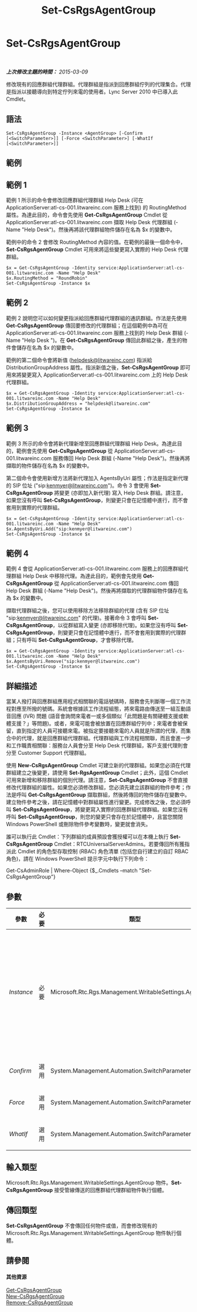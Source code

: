 ﻿---
title: Set-CsRgsAgentGroup
TOCTitle: Set-CsRgsAgentGroup
ms:assetid: 48944530-29ec-4f5d-893f-37d3fd4aeb66
ms:mtpsurl: https://technet.microsoft.com/zh-tw/library/Gg425955(v=OCS.15)
ms:contentKeyID: 49290804
ms.date: 08/10/2015
mtps_version: v=OCS.15
ms.translationtype: HT
---

# Set-CsRgsAgentGroup

 

_**上次修改主題的時間：** 2015-03-09_

修改現有的回應群組代理群組。代理群組是指派到回應群組佇列的代理集合。代理是指派以接聽導向到特定佇列來電的使用者。Lync Server 2010 中已導入此 Cmdlet。

## 語法

    Set-CsRgsAgentGroup -Instance <AgentGroup> [-Confirm [<SwitchParameter>]] [-Force <SwitchParameter>] [-WhatIf [<SwitchParameter>]]

## 範例

## 範例 1

範例 1 所示的命令會修改回應群組代理群組 Help Desk (可在 ApplicationServer:atl-cs-001.litwareinc.com 服務上找到) 的 RoutingMethod 屬性。為達此目的，命令會先使用 **Get-CsRgsAgentGroup** Cmdlet 從 ApplicationServer:atl-cs-001.litwareinc.com 擷取 Help Desk 代理群組 (-Name "Help Desk")。然後再將該代理群組物件儲存在名為 $x 的變數中。

範例中的命令 2 會修改 RoutingMethod 內容的值。在範例的最後一個命令中，**Set-CsRgsAgentGroup** Cmdlet 可用來將這些變更寫入實際的 Help Desk 代理群組。

    $x = Get-CsRgsAgentGroup -Identity service:ApplicationServer:atl-cs-001.litwareinc.com -Name "Help Desk"
    $x.RoutingMethod = "RoundRobin"
    Set-CsRgsAgentGroup -Instance $x

## 範例 2

範例 2 說明您可以如何變更指派給回應群組代理群組的通訊群組。作法是先使用 **Get-CsRgsAgentGroup** 傳回要修改的代理群組；在這個範例中為可在 ApplicationServer:atl-cs-001.litwareinc.com 服務上找到的 Help Desk 群組 (-Name "Help Desk ")。在 **Get-CsRgsAgentGroup** 傳回此群組之後，產生的物件會儲存在名為 $x 的變數中。

範例的第二個命令會將新值 (helpdesk@litwareinc.com) 指派給 DistributionGroupAddress 屬性。指派新值之後，**Set-CsRgsAgentGroup** 即可用來將變更寫入 ApplicationServer:atl-cs-001.litwareinc.com 上的 Help Desk 代理群組。

    $x = Get-CsRgsAgentGroup -Identity service:ApplicationServer:atl-cs-001.litwareinc.com -Name "Help Desk"
    $x.DistributionGroupAddress = "helpdesk@litwareinc.com"
    Set-CsRgsAgentGroup -Instance $x

## 範例 3

範例 3 所示的命令會將新代理新增至回應群組代理群組 Help Desk。為達此目的，範例會先使用 **Get-CsRgsAgentGroup** 從 ApplicationServer:atl-cs-001.litwareinc.com 服務傳回 Help Desk 群組 (-Name "Help Desk")。然後再將擷取的物件儲存在名為 $x 的變數中。

第二個命令會使用新增方法將新代理加入 AgentsByUri 屬性；作法是指定新代理的 SIP 位址 ("sip:kenmyer@litwareinc.com")。命令 3 會使用 **Set-CsRgsAgentGroup** 將變更 (亦即加入新代理) 寫入 Help Desk 群組。請注意，如果您沒有呼叫 **Set-CsRgsAgentGroup**，則變更只會在記憶體中進行，而不會套用到實際的代理群組。

    $x = Get-CsRgsAgentGroup -Identity service:ApplicationServer:atl-cs-001.litwareinc.com -Name "Help Desk"
    $x.AgentsByUri.Add("sip:kenmyer@litwareinc.com")
    Set-CsRgsAgentGroup -Instance $x

## 範例 4

範例 4 會從 ApplicationServer:atl-cs-001.litwareinc.com 服務上的回應群組代理群組 Help Desk 中移除代理。為達此目的，範例會先使用 **Get-CsRgsAgentGroup** 從 ApplicationServer:atl-cs-001.litwareinc.com 傳回 Help Desk 群組 (-Name "Help Desk")。然後再將擷取的代理群組物件儲存在名為 $x 的變數中。

擷取代理群組之後，您可以使用移除方法移除群組的代理 (含有 SIP 位址 "sip:kenmyer@litwareinc.com" 的代理)。接著命令 3 會呼叫 **Set-CsRgsAgentGroup**，以從群組寫入變更 (亦即移除代理)。如果您沒有呼叫 **Set-CsRgsAgentGroup**，則變更只會在記憶體中進行，而不會套用到實際的代理群組；只有呼叫 **Set-CsRgsAgentGroup**，才會移除代理。

    $x = Get-CsRgsAgentGroup -Identity service:ApplicationServer:atl-cs-001.litwareinc.com -Name "Help Desk"
    $x.AgentsByUri.Remove("sip:kenmyer@litwareinc.com")
    Set-CsRgsAgentGroup -Instance $x

## 詳細描述

當某人撥打與回應群組應用程式相關聯的電話號碼時，服務會先判斷哪一個工作流程對應至所撥的號碼。系統會根據該工作流程組態，將來電路由傳送至一組互動語音回應 (IVR) 問題 (語音會詢問來電者一或多個類似「此問題是有關硬體支援或軟體支援？」等問題)。或者，來電可能會被放置在回應群組佇列中；來電者會被保留，直到指定的人員可接聽來電。被指定要接聽來電的人員就是所謂的代理，而集合中的代理，就是回應群組代理群組。代理群組與工作流程相關聯，而且會進一步和工作職責相關聯：服務台人員會分至 Help Desk 代理群組，客戶支援代理則會分至 Customer Support 代理群組。

使用 **New-CsRgsAgentGroup** Cmdlet 可建立新的代理群組。如果您必須在代理群組建立之後變更，請使用 **Set-RgsAgentGroup** Cmdlet；此外，這個 Cmdlet 可用來新增和移除群組的個別代理。請注意，**Set-CsRgsAgentGroup** 不會直接修改代理群組的屬性。如果您必須修改群組，您必須先建立該群組的物件參考；作法是呼叫 **Get-CsRgsAgentGroup** 擷取群組，然後將傳回的物件儲存在變數中。建立物件參考之後，請在記憶體中對群組屬性進行變更。完成修改之後，您必須呼叫 **Set-CsRgsAgentGroup**，將變更寫入實際的回應群組代理群組。如果您沒有呼叫 **Set-CsRgsAgentGroup**，則您的變更只會存在於記憶體中，且當您關閉 Windows PowerShell 或刪除物件參考變數時，變更就會消失。

誰可以執行此 Cmdlet：下列群組的成員預設會獲授權可以在本機上執行 **Set-CsRgsAgentGroup** Cmdlet：RTCUniversalServerAdmins。若要傳回所有獲指派此 Cmdlet 的角色型存取控制 (RBAC) 角色清單 (包括您自行建立的自訂 RBAC 角色)，請在 Windows PowerShell 提示字元中執行下列命令：

Get-CsAdminRole | Where-Object {$\_.Cmdlets –match "Set-CsRgsAgentGroup"}

## 參數


<table>
<colgroup>
<col style="width: 25%" />
<col style="width: 25%" />
<col style="width: 25%" />
<col style="width: 25%" />
</colgroup>
<thead>
<tr class="header">
<th>參數</th>
<th>必要</th>
<th>類型</th>
<th>說明</th>
</tr>
</thead>
<tbody>
<tr class="odd">
<td><p><em>Instance</em></p></td>
<td><p>必要</p></td>
<td><p>Microsoft.Rtc.Rgs.Management.WritableSettings.AgentGroup</p></td>
<td><p>要修改之回應群組代理群組的物件參考。物件參考通常是使用 <strong>Get-CsRgsAgentGroup</strong> Cmdlet 來擷取，並將傳回的值指派至變數；例如，此命令會將物件參考傳回至佇列 Help Desk 代理群組，並將該物件參考儲存在名為 $x 的變數中：</p>
<p>$x = Get-CsRgsAgentGroup -Identity service:ApplicationServer:atl-cs-001.litwareinc.com -Name &quot;Help Desk &quot;</p>
<p></p></td>
</tr>
<tr class="even">
<td><p><em>Confirm</em></p></td>
<td><p>選用</p></td>
<td><p>System.Management.Automation.SwitchParameter</p></td>
<td><p>在執行命令前先提示確認。</p></td>
</tr>
<tr class="odd">
<td><p><em>Force</em></p></td>
<td><p>選用</p></td>
<td><p>System.Management.Automation.SwitchParameter</p></td>
<td><p>隱藏執行命令時可能發生的非嚴重錯誤訊息。</p></td>
</tr>
<tr class="even">
<td><p><em>WhatIf</em></p></td>
<td><p>選用</p></td>
<td><p>System.Management.Automation.SwitchParameter</p></td>
<td><p>說明執行命令時若不實際執行命令的後果。</p></td>
</tr>
</tbody>
</table>


## 輸入類型

Microsoft.Rtc.Rgs.Management.WritableSettings.AgentGroup 物件。**Set-CsRgsAgentGroup** 接受管線傳送的回應群組代理群組物件執行個體。

## 傳回類型

**Set-CsRgsAgentGroup** 不會傳回任何物件或值，而會修改現有的 Microsoft.Rtc.Rgs.Management.WritableSettings.AgentGroup 物件執行個體。

## 請參閱

#### 其他資源

[Get-CsRgsAgentGroup](get-csrgsagentgroup.md)  
[New-CsRgsAgentGroup](new-csrgsagentgroup.md)  
[Remove-CsRgsAgentGroup](remove-csrgsagentgroup.md)

